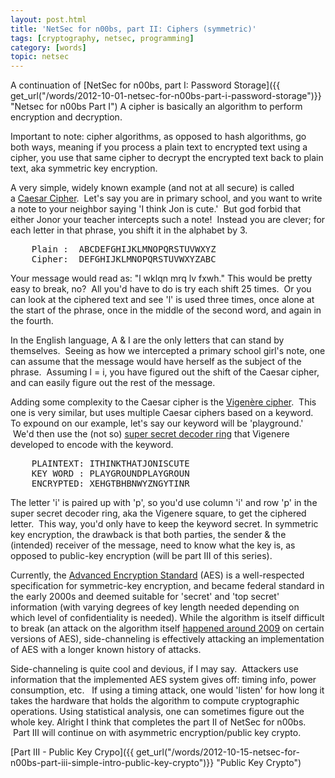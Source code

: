 ```yaml
---
layout: post.html
title: 'NetSec for n00bs, part II: Ciphers (symmetric)'
tags: [cryptography, netsec, programming]
category: [words]
topic: netsec
---
```


A continuation of [NetSec for n00bs, part I: Password Storage]({{ get_url("/words/2012-10-01-netsec-for-n00bs-part-i-password-storage")}} "Netsec for n00bs Part I") A cipher is basically an algorithm to perform encryption and decryption. 

Important to note: cipher algorithms, as opposed to hash algorithms, go both ways, meaning if you process a plain text to encrypted text using a cipher, you use that same cipher to decrypt the encrypted text back to plain text, aka symmetric key encryption. 

A very simple, widely known example (and not at all secure) is called a [Caesar Cipher][Caesar Cipher].  Let's say you are in primary school, and you want to write a note to your neighbor saying 'I think Jon is cute.'  But god forbid that either Jonor your teacher intercepts such a note!  Instead you are clever; for each letter in that phrase, you shift it in the alphabet by 3.

<pre>
    Plain :  ABCDEFGHIJKLMNOPQRSTUVWXYZ
    Cipher:  DEFGHIJKLMNOPQRSTUVWXYZABC
</pre>

Your message would read as: "l wklqn mrq lv fxwh." This would be pretty easy to break, no?  All you'd have to do is try each shift 25 times.  Or you can look at the ciphered text and see 'l' is used three times, once alone at the start of the phrase, once in the middle of the second word, and again in the fourth.  

In the English language, A & I are the only letters that can stand by themselves.  Seeing as how we intercepted a primary school girl's note, one can assume that the message would have herself as the subject of the phrase.  Assuming l = i, you have figured out the shift of the Caesar cipher, and can easily figure out the rest of the message. 

Adding some complexity to the Caesar cipher is the [Vigenère cipher][Vigenère cipher].  This one is very similar, but uses multiple Caesar ciphers based on a keyword. To expound on our example, let's say our keyword will be 'playground.'  We'd then use the (not so) [super secret decoder ring][super secret decoder ring] that Vigenere developed to encode with the keyword.

<pre>
    PLAINTEXT: ITHINKTHATJONISCUTE
    KEY WORD : PLAYGROUNDPLAYGROUN
    ENCRYPTED: XEHGTBHBNWYZNGYTINR
</pre>

The letter 'i' is paired up with 'p', so you'd use column 'i' and row 'p' in the super secret decoder ring, aka the Vigenere square, to get the ciphered letter.  This way, you'd only have to keep the keyword secret. In symmetric key encryption, the drawback is that both parties, the sender & the (intended) receiver of the message, need to know what the key is, as opposed to public-key encryption (will be part III of this series). 

Currently, the [Advanced Encryption Standard][Advanced Encryption Standard] (AES) is a well-respected specification for symmetric-key encryption, and became federal standard in the early 2000s and deemed suitable for 'secret' and 'top secret' information (with varying degrees of key length needed depending on which level of confidentiality is needed). While the algorithm is itself difficult to break (an attack on the algorithm itself [happened around 2009][happened around 2009] on certain versions of AES), side-channeling is effectively attacking an implementation of AES with a longer known history of attacks. 

Side-channeling is quite cool and devious, if I may say.  Attackers use information that the implemented AES system gives off: timing info, power consumption, etc.   If using a timing attack, one would 'listen' for how long it takes the hardware that holds the algorithm to compute cryptographic operations. Using statistical analysis, one can sometimes figure out the whole key. Alright I think that completes the part II of NetSec for n00bs.  Part III will continue on with asymmetric encryption/public key crypto.

[Part III - Public Key Crypo]({{ get_url("/words/2012-10-15-netsec-for-n00bs-part-iii-simple-intro-public-key-crypto")}} "Public Key Crypto")


[NetSec for n00bs]: http://www.roguelynn.com/2012/10/01/netsec-for-n00bs-part-i-password-storage/ "NetSec for n00bs, part I: Password Storage"
[Caesar Cipher]: http://en.wikipedia.org/wiki/Caesar_cipher "Wiki: Caesar Cipher"
[Vigenère cipher]: http://en.wikipedia.org/wiki/Vigen%C3%A8re_cipher "wiki Vigenere cipher"
[super secret decoder ring]: http://en.wikipedia.org/w/index.php?title=File:Vigen%C3%A8re_square_shading.svg&page=1 "Vigenere square"
[Advanced Encryption Standard]: http://en.wikipedia.org/wiki/Advanced_Encryption_Standard "Wiki: AES"
[happened around 2009]: http://en.wikipedia.org/wiki/Advanced_Encryption_Standard#Known_attacks "Wiki: AES known attacks"
